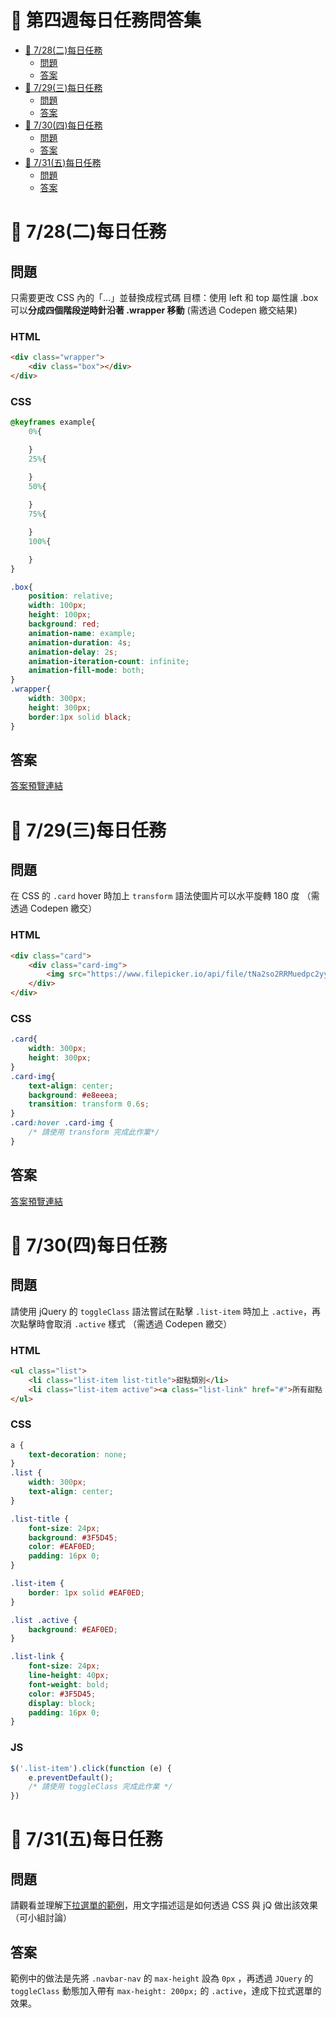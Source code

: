 # 🏅 第四週每日任務問答集

- [🏅 7/28(二)每日任務](#-728二-每日任務)
	- [問題](#問題)
	- [答案](#答案)
- [🏅 7/29(三)每日任務](#-729三-每日任務)
	- [問題](#問題-1)
	- [答案](#答案-1)
- [🏅 7/30(四)每日任務](#-730四-每日任務)
	- [問題](#問題-2)
	- [答案](#答案-2)
- [🏅 7/31(五)每日任務](#-731五-每日任務)
	- [問題](#問題-3)
	- [答案](#答案-3)

# 🏅 7/28(二)每日任務

## 問題

只需要更改 CSS 內的「...」並替換成程式碼
目標：使用 left 和 top 屬性讓 .box 可以**分成四個階段逆時針沿著 .wrapper 移動** (需透過 Codepen 繳交結果)

### HTML

```html
<div class="wrapper">
	<div class="box"></div>
</div>
```

### CSS

```css
@keyframes example{
	0%{

	}
	25%{

	}
	50%{
		
	}
	75%{

	}
	100%{

	}
}

.box{
    position: relative;
    width: 100px;
    height: 100px;
    background: red;
    animation-name: example;
    animation-duration: 4s;
    animation-delay: 2s;
    animation-iteration-count: infinite; 
    animation-fill-mode: both; 
}
.wrapper{
	width: 300px;
	height: 300px;
	border:1px solid black;
}
```

## 答案

[答案預覽連結](https://iotalh.github.io/HexSchoolTasks/Week4/Daily-728.html)

# 🏅 7/29(三)每日任務

## 問題

在 CSS 的 `.card` hover 時加上 `transform` 語法使圖片可以水平旋轉 180 度 （需透過 Codepen 繳交）

### HTML

```html
<div class="card">
	<div class="card-img">
		<img src="https://www.filepicker.io/api/file/tNa2so2RRMuedpc2yydt" alt="Avatar" width="200">
	</div>
</div>
```

### CSS

```css
.card{
	width: 300px;
	height: 300px;
}
.card-img{
	text-align: center;
	background: #e8eeea;
	transition: transform 0.6s;
}
.card:hover .card-img {
	/* 請使用 transform 完成此作業*/
}
```

## 答案

[答案預覽連結](https://iotalh.github.io/HexSchoolTasks/Week4/Daily-729.html)

# 🏅 7/30(四)每日任務

## 問題

請使用 jQuery 的 `toggleClass` 語法嘗試在點擊 `.list-item` 時加上 `.active`，再次點擊時會取消 `.active` 樣式 （需透過 Codepen 繳交）

### HTML

```html
<ul class="list">
	<li class="list-item list-title">甜點類別</li>
	<li class="list-item active"><a class="list-link" href="#">所有甜點（48）</a></li>
</ul>
```

### CSS

```css
a {
	text-decoration: none;
}
.list {
	width: 300px;
	text-align: center;
}

.list-title {
	font-size: 24px;
	background: #3F5D45;
	color: #EAF0ED;
	padding: 16px 0;
}

.list-item {
	border: 1px solid #EAF0ED;
}

.list .active {
	background: #EAF0ED;
}

.list-link {
	font-size: 24px;
	line-height: 40px;
	font-weight: bold;
	color: #3F5D45;
	display: block;
	padding: 16px 0;
}
```

### JS

```javascript
$('.list-item').click(function (e) {
	e.preventDefault();
	/* 請使用 toggleClass 完成此作業 */
})
```

# 🏅 7/31(五)每日任務

## 問題

請觀看並理解[下拉選單的範例](https://codepen.io/AliceChiang/pen/MWKLJrQ)，用文字描述這是如何透過 CSS 與 jQ 做出該效果（可小組討論）

## 答案

範例中的做法是先將 `.navbar-nav` 的 `max-height` 設為 `0px` ，再透過 `JQuery` 的 `toggleClass` 動態加入帶有 `max-height: 200px;` 的 `.active`，達成下拉式選單的效果。 



